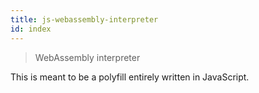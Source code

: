 ```yaml
---
title: js-webassembly-interpreter
id: index
---
```


> WebAssembly interpreter

This is meant to be a polyfill entirely written in JavaScript.

